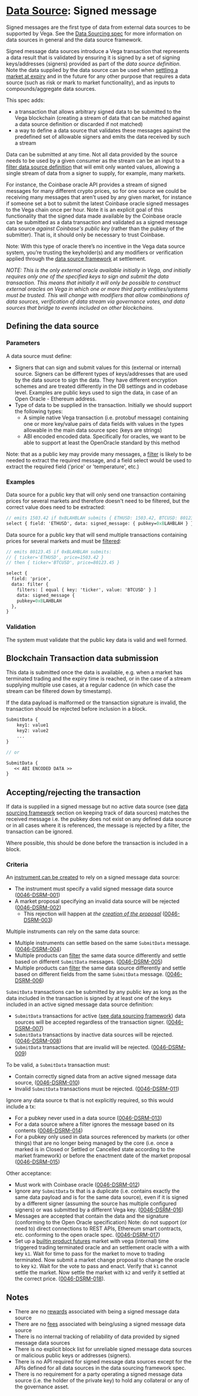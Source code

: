 # [Data Source](./0045-DSRC-data_sourcing.md): Signed message

Signed messages are the first type of data from external data sources to be supported by Vega. See the [Data Sourcing spec](./0045-DSRC-data_sourcing.md) for more information on data sources in general and the data source framework.

Signed message data sources introduce a Vega transaction that represents a data result that is validated by ensuring it is signed by a set of signing keys/addresses (signers) provided as part of the _data source definition_. Note the data supplied by the data source can be used when [settling a market at expiry](./0002-STTL-settlement.md) and in the future for any other purpose that requires a data source (such as risk or mark to market functionality), and as inputs to compounds/aggregate data sources.

This spec adds:

- a transaction that allows arbitrary signed data to be submitted to the Vega blockchain (creating a stream of data that can be matched against a data source definition or discarded if not matched)
- a way to define a data source that validates these messages against the predefined set of allowable signers and emits the data received by such a stream

Data can be submitted at any time. Not all data provided by the source needs to be used by a given consumer as the stream can be an input to a [filter data source definition](./0047-DSRF-data_source_filter.md) that will emit only wanted values, allowing a single stream of data from a signer to supply, for example, many markets.

For instance, the Coinbase oracle API provides a stream of signed messages for many different crypto prices, so for one source we could be receiving many messages that aren't used by any given market, for instance if someone set a bot to submit the latest Coinbase oracle signed messages to the Vega chain once per hour. Note it is an explicit goal of this functionality that the signed data made available by the Coinbase oracle can be submitted as a data transaction and validated as a signed message data source _against Coinbase's public key_ (rather than the pubkey of the submitter). That is, it should only be necessary to trust Coinbase.

Note: With this type of oracle there’s no incentive in the Vega data source system, you’re trusting the keyholder(s) and any modifiers or verification applied through the [data source framework](./0045-DSRC-data_sourcing.md) at settlement.

_NOTE: This is the only external oracle available initially in Vega, and initially requires only one of the specified keys to sign and submit the data transaction. This means that initially it will only be possible to construct external oracles on Vega in which one or more third party entities/systems must be trusted. This will change with modifiers that allow combinations of data sources, verification of data stream via governance votes, and data sources that bridge to events included on other blockchains._

## Defining the data source

### Parameters

A data source must define:

- Signers that can sign and submit values for this (external or internal) source. Signers can be different types of keys/addresses that are used by the data source to sign the data. They have different encryption schemes and are treated differently in the DB settings and in codebase level. Examples are public keys used to sign the data, in case of an Open Oracle - Ethereum address.
- Type of data to be supplied in the transaction. Initially we should support the following types:
  - A simple native Vega transaction (i.e. protobuf message) containing one or more key/value pairs of data fields with values in the types allowable in the main data source spec (keys are strings)
  - ABI encoded encoded data. Specifically for oracles, we want to be able to support at least the OpenOracle standard by this method

Note: that as a public key may provide many messages, a [filter](./0047-DSRF-data_source_filter.md) is likely to be needed to extract the required message, and a field select would be used to extract the required field ('price' or 'temperature', etc.)

### Examples

Data source for a public key that will only send one transaction containing prices for several markets and therefore doesn't need to be filtered, but the correct value does need to be extracted:

```proto
// emits 1503.42 if 0xBLAHBLAH submits { ETHUSD: 1503.42, BTCUSD: 80123.45 }
select { field: 'ETHUSD', data: signed_message: { pubkey=0xBLAHBLAH } }
```

Data source for a public key that will send multiple transactions containing prices for several markets and must be [filtered](./0047-DSRF-data_source_filter.md):

```proto
// emits 80123.45 if 0xBLAHBLAH submits:
// { ticker='ETHUSD', price=1503.42 }
// then { ticker='BTCUSD', price=80123.45 }

select {
  field: 'price',
  data: filter {
    filters: [ equal { key: 'ticker', value: 'BTCUSD' } ]
    data: signed_message {
    pubkey=0xBLAHBLAH
  },
}
```

### Validation

The system must validate that the public key data is valid and well formed.

## Blockchain Transaction data submission

This data is submitted once the data is available, e.g. when a market has terminated trading and the expiry time is reached, or in the case of a stream supplying multiple use cases, at a regular cadence (in which case the stream can be filtered down by timestamp).

If the data payload is malformed or the transaction signature is invalid, the transaction should be rejected before inclusion in a block.

```proto
SubmitData {
    key1: value1
    key2: value2
    ...
}

// or

SubmitData {
   << ABI ENCODED DATA >>
}
```

## Accepting/rejecting the transaction

If data is supplied in a signed message but no active data source (see [data sourcing framework](./0045-DSRC-data_sourcing.md) section on keeping track of data sources) matches the received message i.e. the pubkey does not exist on any defined data source or in all cases where it is referenced, the message is rejected by a filter, the transaction can be ignored.

Where possible, this should be done before the transaction is included in a block.

### Criteria

An [instrument can be created](./0028-GOVE-governance.md) to rely on a signed message data source:

- The instrument must specify a valid signed message data source (<a name="0046-DSRM-001" href="#0046-DSRM-001">0046-DSRM-001</a>)
- A market proposal specifying an invalid data source will be rejected (<a name="0046-DSRM-002" href="#0046-DSRM-002">0046-DSRM-002</a>)
  - This rejection will happen at _the [creation of the proposal](./0028-GOVE-governance.md)_  (<a name="0046-DSRM-003" href="#0046-DSRM-003">0046-DSRM-003</a>)

Multiple instruments can rely on the same data source:

- Multiple instruments can settle based on the same `SubmitData` message.  (<a name="0046-DSRM-004" href="#0046-DSRM-004">0046-DSRM-004</a>)
- Multiple products can [filter](./0047-DSRF-data_source_filter.md) the same data source differently and settle based on different `SubmitData` messages.  (<a name="0046-DSRM-005" href="#0046-DSRM-005">0046-DSRM-005</a>)
- Multiple products can [filter](./0047-DSRF-data_source_filter.md) the same data source differently and settle based on different fields from the same `SubmitData` message.  (<a name="0046-DSRM-006" href="#0046-DSRM-006">0046-DSRM-006</a>)

`SubmitData` transactions can be submitted by any public key as long as the data included in the transaction is signed by at least one of the keys included in an active signed message data source definition:

- `SubmitData` transactions for active ([see data sourcing framework](./0045-DSRC-data_sourcing.md)) data sources will be accepted regardless of the transaction signer.  (<a name="0046-DSRM-007" href="#0046-DSRM-007">0046-DSRM-007</a>)
- `SubmitData` transactions by inactive data sources will be rejected.  (<a name="0046-DSRM-008" href="#0046-DSRM-008">0046-DSRM-008</a>)
- `SubmitData` transactions that are invalid will be rejected.  (<a name="0046-DSRM-009" href="#0046-DSRM-009">0046-DSRM-009</a>)

To be valid, a `SubmitData` transaction must:

- Contain correctly signed data from an active signed message data source,  (<a name="0046-DSRM-010" href="#0046-DSRM-010">0046-DSRM-010</a>)
- Invalid `SubmitData` transactions must be rejected.  (<a name="0046-DSRM-011" href="#0046-DSRM-011">0046-DSRM-011</a>)

Ignore any data source tx that is not explicitly required, so this would include a tx:

- For a pubkey never used in a data source  (<a name="0046-DSRM-013" href="#0046-DSRM-013">0046-DSRM-013</a>)
- For a data source where a filter ignores the message based on its contents  (<a name="0046-DSRM-014" href="#0046-DSRM-014">0046-DSRM-014</a>)
- For a pubkey only used in data sources referenced by markets (or other things) that are no longer being managed by the core (i.e. once a marked is in Closed or Settled or Cancelled state according to the market framework) or before the enactment date of the market proposal (<a name="0046-DSRM-015" href="#0046-DSRM-015">0046-DSRM-015</a>)

Other acceptance:

- Must work with Coinbase oracle  (<a name="0046-DSRM-012" href="#0046-DSRM-012">0046-DSRM-012</a>)
- Ignore any `SubmitData` tx that is a duplicate (i.e. contains exactly the same data payload and is for the same data source), even if it is signed by a different signer (assuming the source has multiple configured signers) or was submitted by a different Vega key. (<a name="0046-DSRM-016" href="#0046-DSRM-016">0046-DSRM-016</a>)
- Messages are accepted that contain the data and the signature (conforming to the Open Oracle specification) Note: do not support (or need to) direct connections to REST APIs, Ethereum smart contracts, etc. conforming to the open oracle spec. (<a name="0046-DSRM-017" href="#0046-DSRM-017">0046-DSRM-017</a>)
- Set up a [builtin product futures](./0016-PFUT-product_builtin_future.md) market with vega (internal) time triggered trading terminated oracle and an settlement oracle with a with key `k1`. Wait for time to pass for the market to move to trading terminated. Now submit a market change proposal to change the oracle to key `k2`. Wait for the vote to pass and enact. Verify that `k1` cannot settle the market. Now settle the market with `k2` and verify it settled at the correct price. (<a name="0046-DSRM-018" href="#0046-DSRM-018">0046-DSRM-018</a>).


## Notes

- There are no [rewards](./0056-REWA-rewards_overview.md) associated with being a signed message data source
- There are no [fees](./0029-FEES-fees.md) associated with being/using a signed message data source
- There is no internal tracking of reliability of data provided by signed message data sources
- There is no explicit block list for unreliable signed message data sources or malicious public keys or addresses (signers).
- There is no API required for signed message data sources except for the APIs defined for all data sources in the data sourcing framework spec.
- There is no requirement for a party operating a signed message data source (i.e. the holder of the private key) to hold any collateral or any of the governance asset.

